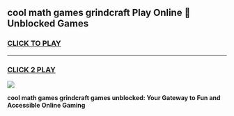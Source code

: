 
## cool math games grindcraft Play Online 👋 Unblocked Games
<h3>
<a href="https://news.freeplayer.one?title=cool_math_games_grindcraft&ref=17CMG">CLICK TO PLAY</a></h3>
<hr>

<h3>
<a href="https://news.freeplayer.one?title=cool_math_games_grindcraft&ref=17CMG">CLICK 2 PLAY</a>
  
</h3>

<a href="https://news.freeplayer.one?title=cool_math_games_grindcraft&ref=17CMG/"><img src="https://clearcache.store/games.png"></a>


**cool math games grindcraft games unblocked: Your Gateway to Fun and Accessible Online Gaming**
